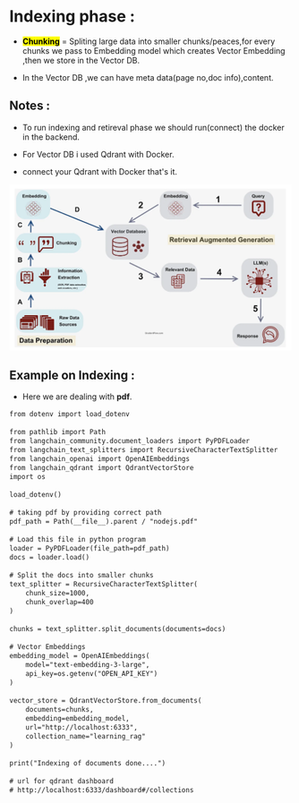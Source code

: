 # Indexing phase :
- <mark>**Chunking**</mark> = Spliting large data into smaller chunks/peaces,for every chunks we pass to Embedding model which creates Vector Embedding ,then we store in the Vector DB.

- In the Vector DB ,we can have meta data(page no,doc info),content.

## Notes :
- To run indexing and retireval phase we should run(connect) the docker in the backend.

- For Vector DB i used Qdrant with Docker.
- connect your Qdrant with Docker that's it.

![](assets/Rag-Summary.png)

## Example on Indexing :
- Here we are dealing with **pdf**.
```
from dotenv import load_dotenv

from pathlib import Path
from langchain_community.document_loaders import PyPDFLoader
from langchain_text_splitters import RecursiveCharacterTextSplitter
from langchain_openai import OpenAIEmbeddings
from langchain_qdrant import QdrantVectorStore
import os

load_dotenv()

# taking pdf by providing correct path
pdf_path = Path(__file__).parent / "nodejs.pdf"

# Load this file in python program
loader = PyPDFLoader(file_path=pdf_path)
docs = loader.load()

# Split the docs into smaller chunks
text_splitter = RecursiveCharacterTextSplitter(
    chunk_size=1000,
    chunk_overlap=400
)

chunks = text_splitter.split_documents(documents=docs)

# Vector Embeddings
embedding_model = OpenAIEmbeddings(
    model="text-embedding-3-large",
    api_key=os.getenv("OPEN_API_KEY")
)

vector_store = QdrantVectorStore.from_documents(
    documents=chunks,
    embedding=embedding_model,
    url="http://localhost:6333",
    collection_name="learning_rag"
)

print("Indexing of documents done....")

# url for qdrant dashboard
# http://localhost:6333/dashboard#/collections
```
